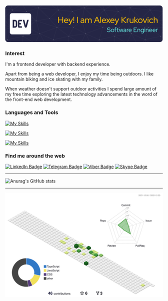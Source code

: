 ![Header](./assets/header-image.png)

### Interest
I'm a frontend developer with backend experience.

Apart from being a web developer, I enjoy my time being outdoors. I like mountain biking and ice skating with my family.

When weather doesn't support outdoor activities I spend large amount of my free time exploring the latest technology advancements in the word of the front-end web development.

### Languages and Tools
[![My Skills](https://skillicons.dev/icons?i=html,css,js,ts)](https://skillicons.dev)

[![My Skills](https://skillicons.dev/icons?i=react,redux,vue,jest,nodejs,nestjs,graphql,apollo,bootstrap,tailwind,sass)](https://skillicons.dev)

[![My Skills](https://skillicons.dev/icons?i=aws,azure,docker,git,mysql,postgres,webpack)](https://skillicons.dev)


### Find me around the web
[![LinkedIn Badge](https://img.shields.io/badge/LinkedIn-0077B5?style=for-the-badge&logo=linkedin&logoColor=white)](http://linkedin.com/in/алексей-крукович-914698182)
[![Telegram Badge](https://img.shields.io/badge/-telegram-0088cc?style=for-the-badge&logo=telegram&logoColor=white)](https://t.me/shaht3r)
[![Viber Badge](https://img.shields.io/badge/-viber-7360f2?style=for-the-badge&logo=telegram&logoColor=white)](viber://chat?number=%2B375292589913)
[![Skype Badge](https://img.shields.io/badge/-skype-00aff0?style=for-the-badge&logo=viber&logoColor=white)](https://join.skype.com/invite/ij0hHDN2VQcd)

---
![Anurag's GitHub stats](https://github-readme-stats.vercel.app/api?username=krukovich&show_icons=true&theme=transparent)

---
![Stats](./profile-3d-contrib/profile-green-animate.svg)
